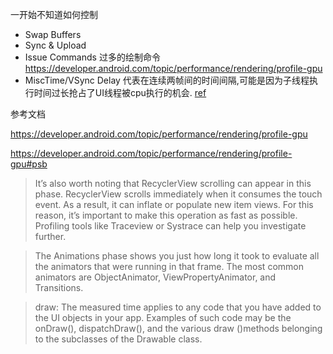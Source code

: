 
一开始不知道如何控制

+ Swap Buffers
+ Sync & Upload
+ Issue Commands 过多的绘制命令  https://developer.android.com/topic/performance/rendering/profile-gpu
+ MiscTime/VSync Delay 代表在连续两帧间的时间间隔,可能是因为子线程执行时间过长抢占了UI线程被cpu执行的机会.  [ref](https://www.jianshu.com/p/0b90891771e9)

参考文档

https://developer.android.com/topic/performance/rendering/profile-gpu


https://developer.android.com/topic/performance/rendering/profile-gpu#psb

> It’s also worth noting that RecyclerView scrolling can appear in this phase. RecyclerView scrolls immediately when it consumes the touch event. As a result, it can inflate or populate new item views. For this reason, it’s important to make this operation as fast as possible. Profiling tools like Traceview or Systrace can help you investigate further.

> The Animations phase shows you just how long it took to evaluate all the animators that were running in that frame. The most common animators are ObjectAnimator, ViewPropertyAnimator, and Transitions.

> draw: The measured time applies to any code that you have added to the UI objects in your app. Examples of such code may be the onDraw(), dispatchDraw(), and the various draw ()methods belonging to the subclasses of the Drawable class.

>


